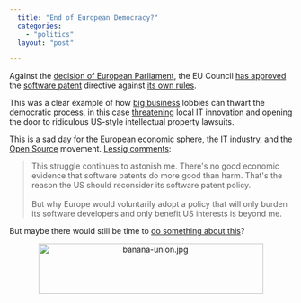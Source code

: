 ```yaml
---
  title: "End of European Democracy?"
  categories: 
    - "politics"
  layout: "post"

---
```

<p>
Against the <a href="http://swpat.ffii.org/papers/europarl0309/cons0401/tab/index.en.html">decision of European Parliament</a>, the EU Council <a href="http://www.vnunet.com/news/1161751">has approved</a> the <a href="http://swpat.ffii.org/index.en.html">software patent</a> directive against <a href="http://wiki.ffii.org/Cons050307En">its own rules</a>.
</p><p>
This was a clear example of how <a href="http://www.vnunet.com/news/1160192">big business</a> lobbies can thwart the democratic process, in this case <a href="http://bergie.iki.fi/blog/eu_agriculture_ministers_threaten_again_with_software_patents/">threatening</a> local IT innovation and opening the door to ridiculous US-style intellectual property lawsuits.
</p><p>
This is a sad day for the European economic sphere, the IT industry, and the <a href="http://www.opensource.org/">Open Source</a> movement. <a href="http://www.lessig.org/blog/archives/002774.shtml">Lessig comments</a>:</p>

<blockquote>
This struggle continues to astonish me. There's no good economic evidence that software patents do more good than harm. That's the reason the US should reconsider its software patent policy.
<br /><br />
But why Europe would voluntarily adopt a policy that will only burden its software developers and only benefit US interests is beyond me. 
</blockquote>

<p>
But maybe there would still be time to <a href="http://www.ffii.org/swpat/group/todo/index.en.html">do something about this</a>?
</p>

<p style="text-align: center;"><a href="http://demo.ffii.org/"><img src="/files/banana-union.jpg" border="0" height="90" width="400" alt="banana-union.jpg" style="border: none;" /></a></p>
